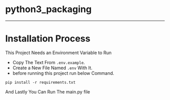 # python3_packaging
---
# Installation Process

This Project Needs an Environment Variable to Run

- Copy The Text From `.env.example`.
- Create a New File Named `.env` With It.
- before running this project run below Command.

```python3
pip install -r requirements.txt
```

And Lastly You Can Run The main.py file
